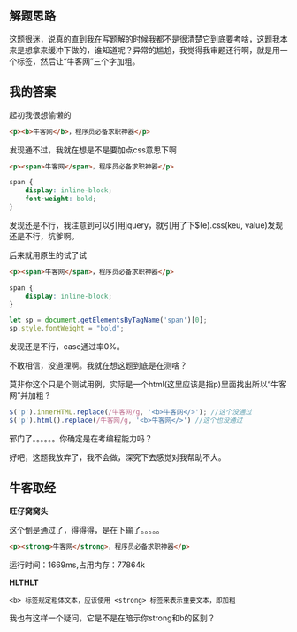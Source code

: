 ## 解题思路

这题很迷，说真的直到我在写题解的时候我都不是很清楚它到底要考啥，这题我本来是想拿来缓冲下做的，谁知道呢？异常的尴尬，我觉得我审题还行啊，就是用一个标签，然后让“牛客网”三个字加粗。

## 我的答案

起初我很想偷懒的

```html
<p><b>牛客网</b>，程序员必备求职神器</p>
```

发现通不过，我就在想是不是要加点css意思下啊

```html
<p><span>牛客网</span>，程序员必备求职神器</p>
```

```css
span {
    display: inline-block;
    font-weight: bold;
}
```

发现还是不行，我注意到可以引用jquery，就引用了下$(e).css(keu, value)发现还是不行，坑爹啊。

后来就用原生的试了试

```html
<p><span>牛客网</span>，程序员必备求职神器</p>
```

```css
span {
    display: inline-block;
}
```

```js
let sp = document.getElementsByTagName('span')[0];
sp.style.fontWeight = "bold";
```

发现还是不行，case通过率0%。

不敢相信，没道理啊。我就在想这题到底是在测啥？

莫非你这个只是个测试用例，实际是一个html(这里应该是指p)里面找出所以“牛客网”并加粗？

```js
$('p').innerHTML.replace(/牛客网/g, '<b>牛客网</>'); //这个没通过
$('p').html().replace(/牛客网/g, '<b>牛客网</>') //这个也没通过
```
邪门了。。。。。。你确定是在考编程能力吗？

好吧，这题我放弃了，我不会做，深究下去感觉对我帮助不大。

## 牛客取经

**旺仔窝窝头**

这个倒是通过了，得得得，是在下输了。。。。。

```html
<p><strong>牛客网</strong>，程序员必备求职神器</p>
```
运行时间：1669ms,占用内存：77864k


**HLTHLT**

`<b> 标签规定粗体文本，应该使用 <strong> 标签来表示重要文本，即加粗`

我也有这样一个疑问，它是不是在暗示你strong和b的区别？




